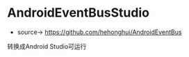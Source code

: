 # AndroidEventBusStudio
- source-> https://github.com/hehonghui/AndroidEventBus

转换成Android Studio可运行